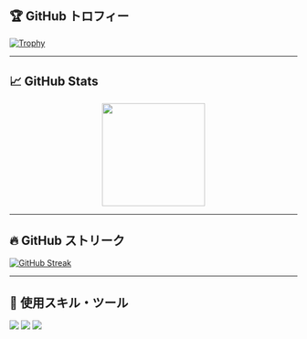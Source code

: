 ## 🏆 GitHub トロフィー

[![Trophy](https://github-profile-trophy.vercel.app/?username=Yugo0716&theme=flat&column=4&margin-w=10&margin-h=15)](https://github.com/ryo-ma/github-profile-trophy)

---

## 📈 GitHub Stats

<div align="center">
  <img src="https:/github-readme-stats-18jo.vercel.app/api?username=Yugo0716>
  <img src="https:/github-readme-stats-18jo.vercel.app/api/?username=Yugo0716" height="180px"/>
</div>

---

## 🔥 GitHub ストリーク

[![GitHub Streak](https://github-readme-streak-stats.herokuapp.com?user=Yugo0716&theme=default)](https://git.io/streak-stats)

---

## 🧠 使用スキル・ツール

<p>
<!-- 💻 言語 -->
<img src="https://skillicons.dev/icons?i=c,cpp,cs,py,js,ts,html,css,r" />

<!-- 🛠️ ツール / ライブラリ / フレームワーク -->
<img src="https://skillicons.dev/icons?i=unity,react,nextjs,nodejs,tailwind,opencv,latex,git,visualstudio,vscode,powershell,azure" />

<!-- 🔧 その他 -->
<img src="https://skillicons.dev/icons?i=linux,ubuntu,raspberrypi,notion,discord,github,vercel" />


</p>
